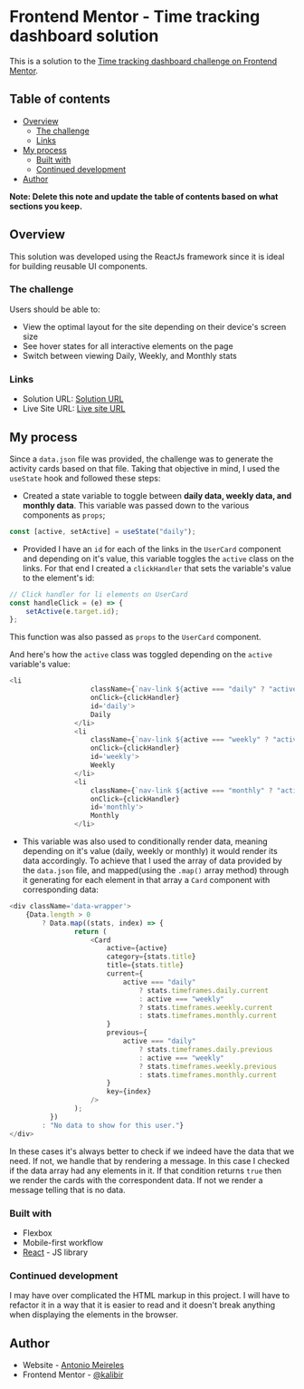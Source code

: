 # Frontend Mentor - Time tracking dashboard solution

This is a solution to the [Time tracking dashboard challenge on Frontend Mentor](https://www.frontendmentor.io/challenges/time-tracking-dashboard-UIQ7167Jw).

## Table of contents

- [Overview](#overview)
  - [The challenge](#the-challenge)
  - [Links](#links)
- [My process](#my-process)
  - [Built with](#built-with)
  - [Continued development](#continued-development)
- [Author](#author)

**Note: Delete this note and update the table of contents based on what sections you keep.**

## Overview

This solution was developed using the ReactJs framework since it is ideal for building reusable UI components.

### The challenge

Users should be able to:

- View the optimal layout for the site depending on their device's screen size
- See hover states for all interactive elements on the page
- Switch between viewing Daily, Weekly, and Monthly stats

### Links

- Solution URL: [Solution URL](https://github.com/kalibir/Time-tracking-dashboard-challenge/tree/master/time-tracking-dashboard)
- Live Site URL: [Live site URL](https://kalibir-time-tracker-dashboard.netlify.app/)

## My process

Since a `data.json` file was provided, the challenge was to generate the activity cards based on that file. Taking that objective in mind, I used the `useState` hook and followed these steps:

- Created a state variable to toggle between **daily data, weekly data, and monthly data**. This variable was passed down to the various components as `props`;

```js
const [active, setActive] = useState("daily");
```

- Provided I have an `id` for each of the links in the `UserCard` component and depending on it's value, this variable toggles the `active` class on the links. For that end I created a `clickHandler` that sets the variable's value to the element's id:

```js
// Click handler for li elements on UserCard
const handleClick = (e) => {
	setActive(e.target.id);
};
```

This function was also passed as `props` to the `UserCard` component.

And here's how the `active` class was toggled depending on the `active` variable's value:

```js
<li
					className={`nav-link ${active === "daily" ? "active" : ""}`}
					onClick={clickHandler}
					id='daily'>
					Daily
				</li>
				<li
					className={`nav-link ${active === "weekly" ? "active" : ""}`}
					onClick={clickHandler}
					id='weekly'>
					Weekly
				</li>
				<li
					className={`nav-link ${active === "monthly" ? "active" : ""}`}
					onClick={clickHandler}
					id='monthly'>
					Monthly
				</li>
```

- This variable was also used to conditionally render data, meaning depending on it's value (daily, weekly or monthly) it would render its data accordingly. To achieve that I used the array of data provided by the `data.json` file, and mapped(using the `.map()` array method) through it generating for each element in that array a `Card` component with corresponding data:

```js
<div className='data-wrapper'>
	{Data.length > 0
		? Data.map((stats, index) => {
				return (
					<Card
						active={active}
						category={stats.title}
						title={stats.title}
						current={
							active === "daily"
								? stats.timeframes.daily.current
								: active === "weekly"
								? stats.timeframes.weekly.current
								: stats.timeframes.monthly.current
						}
						previous={
							active === "daily"
								? stats.timeframes.daily.previous
								: active === "weekly"
								? stats.timeframes.weekly.previous
								: stats.timeframes.monthly.current
						}
						key={index}
					/>
				);
		  })
		: "No data to show for this user."}
</div>
```

In these cases it's always better to check if we indeed have the data that we need. If not, we handle that by rendering a message. In this case I checked if the data array had any elements in it.
If that condition returns `true` then we render the cards with the correspondent data. If not we render a message telling that is no data.

### Built with

- Flexbox
- Mobile-first workflow
- [React](https://reactjs.org/) - JS library

### Continued development

I may have over complicated the HTML markup in this project. I will have to refactor it in a way that it is easier to read and it doesn't break anything when displaying the elements in the browser.

## Author

- Website - [Antonio Meireles](https://github.com/kalibir)
- Frontend Mentor - [@kalibir](https://www.frontendmentor.io/profile/kalibir)
